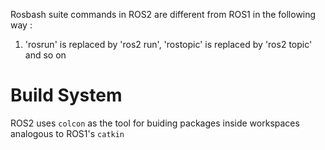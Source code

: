 Rosbash suite commands in ROS2 are different from ROS1 in the following way : </br>
1) 'rosrun' is replaced by 'ros2 run', 'rostopic' is replaced by 'ros2 topic' and so on

# Build System
ROS2 uses ```colcon``` as the tool for buiding packages inside workspaces analogous to ROS1's ```catkin```
